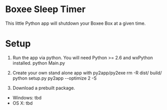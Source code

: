 Boxee Sleep Timer
==================

This little Python app will shutdown your Boxee Box at a given time.

Setup
===========

1. Run the app via python. You will need Python >= 2.6 and wxPython installed.
   python Main.py

2. Create your own stand alone app with py2app/py2exe
  rm -R dist/ build/
  python setup.py py2app --optimize 2 -S

3. Download a prebuilt package.
  * Windows: tbd
  * OS X: tbd
